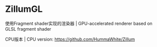 # ZillumGL

使用Fragment shader实现的渲染器 | GPU-accelerated renderer based on GLSL fragment shader

CPU版本 | CPU version: https://github.com/HummaWhite/Zillum

